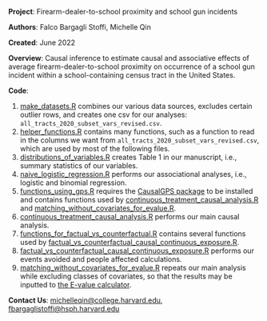 **Project**: Firearm-dealer-to-school proximity and school gun incidents

**Authors**: Falco Bargagli Stoffi, Michelle Qin

**Created**: June 2022

**Overview**: Causal inference to estimate causal and associative effects of average firearm-dealer-to-school proximity on occurrence of a school gun incident within a school-containing census tract in the United States.

**Code**:
1. [make_datasets.R](https://github.com/NSAPH/firearm_store_proximity_school_shootings/blob/main/code/make_datasets.R) combines our various data sources, excludes certain outlier rows, and creates one csv for our analyses: `all_tracts_2020_subset_vars_revised.csv`.
2. [helper_functions.R](https://github.com/NSAPH/firearm_store_proximity_school_shootings/blob/main/code/helper_functions.R) contains many functions, such as a function to read in the columns we want from `all_tracts_2020_subset_vars_revised.csv`, which are used by most of the following files.
3. [distributions_of_variables.R](https://github.com/NSAPH/firearm_store_proximity_school_shootings/blob/main/code/distributions_of_variables.R) creates Table 1 in our manuscript, i.e., summary statistics of our variables.
4. [naive_logistic_regression.R](https://github.com/NSAPH/firearm_store_proximity_school_shootings/blob/main/code/naive_logistic_regression.R) performs our associational analyses, i.e., logistic and binomial regression.
5. [functions_using_gps.R](https://github.com/NSAPH/firearm_store_proximity_school_shootings/blob/main/code/functions_using_gps.R) requires the [CausalGPS package](https://github.com/cran/CausalGPS) to be installed and contains functions used by [continuous_treatment_causal_analysis.R](https://github.com/NSAPH/firearm_store_proximity_school_shootings/blob/main/code/continuous_treatment_causal_analysis.R) and [matching_without_covariates_for_evalue.R](https://github.com/NSAPH/firearm_store_proximity_school_shootings/blob/main/code/matching_without_covariates_for_evalue.R).
6. [continuous_treatment_causal_analysis.R](https://github.com/NSAPH/firearm_store_proximity_school_shootings/blob/main/code/continuous_treatment_causal_analysis.R) performs our main causal analysis.
7. [functions_for_factual_vs_counterfactual.R](https://github.com/NSAPH/firearm_store_proximity_school_shootings/blob/main/code/functions_for_factual_vs_counterfactual.R) contains several functions used by [factual_vs_counterfactual_causal_continuous_exposure.R](https://github.com/NSAPH/firearm_store_proximity_school_shootings/blob/main/code/factual_vs_counterfactual_causal_continuous_exposure.R).
8. [factual_vs_counterfactual_causal_continuous_exposure.R](https://github.com/NSAPH/firearm_store_proximity_school_shootings/blob/main/code/factual_vs_counterfactual_causal_continuous_exposure.R) performs our events avoided and people affected calculations.
9. [matching_without_covariates_for_evalue.R](https://github.com/NSAPH/firearm_store_proximity_school_shootings/blob/main/code/matching_without_covariates_for_evalue.R) repeats our main analysis while excluding classes of covariates, so that the results may be inputted to [the E-value calculator](https://www.evalue-calculator.com/evalue/).

**Contact Us**: michelleqin@college.harvard.edu, fbargaglistoffi@hsph.harvard.edu
